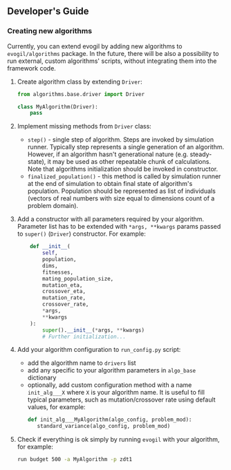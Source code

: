 ## Developer's Guide

### Creating new algorithms

Currently, you can extend evogil by adding new algorithms to `evogil/algorithms` package. In the future, there will be also a possibility to run external, custom algorithms' scripts, without integrating them into the framework code.

1. Create algorithm class by extending `Driver`:
    ```python
    from algorithms.base.driver import Driver
    
    class MyAlgorithm(Driver):
        pass
    ```
2. Implement missing methods from `Driver` class:
     - `step()` - single step of algorithm. Steps are invoked by simulation runner. Typically step represents a single generation of an algorithm. However, if an algorithm hasn't generational nature (e.g. steady-state), it may be used as other repeatable chunk of calculations. Note that algorithms initialization should be invoked in constructor.
     - `finalized_population()` - this method is called by simulation runner at the end of simulation to obtain final state of algorithm's population. Population should be represented as list of individuals (vectors of real numbers with size equal to dimensions count of a problem domain).

3. Add a constructor with all parameters required by your algorithm. Parameter list has to be extended with `*args, **kwargs` params passed to `super()` (`Driver`) constructor. For example:
    ```python
        def __init__(
            self,
            population,
            dims,
            fitnesses,
            mating_population_size,
            mutation_eta,
            crossover_eta,
            mutation_rate,
            crossover_rate,
            *args,
            **kwargs
        ):
            super().__init__(*args, **kwargs)
            # Further initialization...
    ```
4. Add your algorithm configuration to `run_config.py` script:
    - add the algorithm name to `drivers` list
    - add any specific to your algorithm parameters in `algo_base` dictionary
    - optionally, add custom configuration method with a name `init_alg___X` where `X` is your algorithm name. It is useful to fill typical parameters, such as mutation/crossover rate using default values, for example:
        ```python
        def init_alg___MyAlgorithm(algo_config, problem_mod):
           standard_variance(algo_config, problem_mod)
        ```
 5. Check if everything is ok simply by running `evogil` with your algorithm, for example:
     ```cmd
    run budget 500 -a MyAlgorithm -p zdt1
    ```
 
